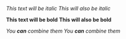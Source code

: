 *This text will be italic*
_This will also be italic_

**This text will be bold**
__This will also be bold__

_You **can** combine them_
_You **can** combine them_
